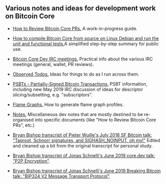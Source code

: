 ## Various notes and ideas for development work on Bitcoin Core

- [How to Review Bitcoin Core PRs.](how-to-review-bitcoin-core-prs.md) A work-in-progress guide.

- [How to compile Bitcoin Core from source on Linux Debian and run the unit and functional tests.](how-to-compile-bitcoin-core-from-source-for-linux-debian.md)A simplified step-by-step summary for public use.

- [Bitcoin Core Dev IRC meetings.](bitcoin-core-dev-irc-meetings.txt) Practical info about the various IRC meetings (general, wallet, PR reviews).

- [Observed Todos.](observed-todos.txt) Ideas for things to do as I run across them.

- [PSBTs - Partially-Signed Bitcoin Transactions.](psbts.txt) PSBT information, including new May 2019 IRC discussion of ideas for descriptor slicing/subsetting, e.g. "subscriptors".

- [Flame Graphs.](flame-graphs.md) How to generate flame graph profiles.

- [Notes.](notes.txt) Miscellaneous dev notes that are mostly destined to be re-organised into specific documents (like "How to Review Bitcoin Core PRs", etc.)

- [Bryan Bishop transcript of Pieter Wuille's July 2018 SF Bitcoin talk: "Taproot, Schnorr signatures, and SIGHASH_NOINPUT, oh my!"](2018-07-09-pieter-wuille-taproot-schnorr-sigs-and-sighash-noinput.txt) Edited and cleaned up a bit from the original transcript for personal study.

- [Bryan Bishop transcript of Jonas Schnelli's June 2019 core.dev talk: "P2P Encryption"](2019-06-07-jonas-schnelli-p2p-encryption.txt).

- [Bryan Bishop transcript of Jonas Schnelli's June 2019 Breaking Bitcoin talk: "BIP324 V2 Message Transport Protocol"](2019-06-08-jonas-schnelli-bip324-v2-p2p.txt).
